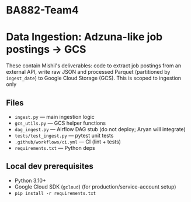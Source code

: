 # BA882-Team4

# Data Ingestion: Adzuna-like job postings → GCS

These contain Mishil's deliverables: code to extract job postings from an external API, write raw JSON and processed Parquet (partitioned by `ingest_date`) to Google Cloud Storage (GCS). This is scoped to ingestion only

## Files
- `ingest.py` — main ingestion logic
- `gcs_utils.py` — GCS helper functions
- `dag_ingest.py` — Airflow DAG stub (do not deploy; Aryan will integrate)
- `tests/test_ingest.py` — pytest unit tests
- `.github/workflows/ci.yml` — CI (lint + tests)
- `requirements.txt` — Python deps

## Local dev prerequisites
- Python 3.10+
- Google Cloud SDK (`gcloud`) (for production/service-account setup)
- `pip install -r requirements.txt`
